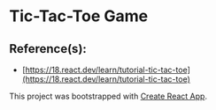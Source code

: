 # Tic-Tac-Toe Game

## Reference(s):

- [https://18.react.dev/learn/tutorial-tic-tac-toe](https://18.react.dev/learn/tutorial-tic-tac-toe)

This project was bootstrapped with [Create React App](https://github.com/facebook/create-react-app).
